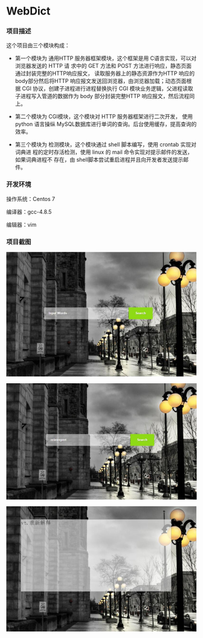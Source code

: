 # WebDict



### 项目描述

这个项目由三个模块构成：

- 第一个模块为 通用HTTP 服务器框架模块，这个框架是用 C语言实现，可以对浏览器发送的 HTTP 请 求中的 GET 方法和 POST 方法进行响应，静态页面通过封装完整的HTTP响应报文， 读取服务器上的静态资源作为HTTP 响应的body部分然后将HTTP 响应报文发送回浏览器，由浏览器加载；动态页面根据 CGI 协议，创建子进程进行进程替换执行 CGI 模块业务逻辑，父进程读取子进程写入管道的数据作为 body 部分封装完整HTTP 响应报文，然后流程同上。 

- 第二个模块为 CGI模块，这个模块对 HTTP 服务器框架进行二次开发， 使用 python 语言操纵 MySQL数据库进行单词的查询。后台使用缓存，提高查询的效率。

- 第三个模块为 检测模块，这个模块通过 shell 脚本编写，使用 crontab 实现对词典进 程的定时存活检测，使用 linux 的 mail 命令实现对提示邮件的发送，如果词典进程不 存在，由 shell脚本尝试重启进程并且向开发者发送提示邮件。

### 开发环境

操作系统：Centos 7

编译器：gcc-4.8.5

编辑器：vim

### 项目截图



![Image text](https://github.com/fenshitianyue/WebDict/blob/master/demon/p1.jpg)



![Image text](https://github.com/fenshitianyue/WebDict/blob/master/demon/p2.jpg)



![Image text](https://github.com/fenshitianyue/WebDict/blob/master/demon/p3.jpg)
